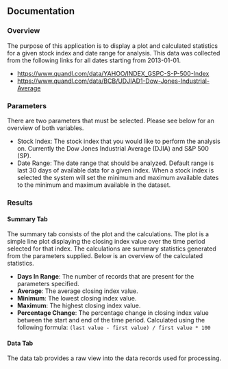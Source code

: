 ## Documentation

### Overview

The purpose of this application is to display a plot and calculated statistics for a given stock index and 
date range for analysis. This data was collected from the following links for all dates starting from 2013-01-01.

-  https://www.quandl.com/data/YAHOO/INDEX_GSPC-S-P-500-Index
-  https://www.quandl.com/data/BCB/UDJIAD1-Dow-Jones-Industrial-Average

### Parameters

There are two parameters that must be selected. Please see below for an overview of both variables.

- Stock Index: The stock index that you would like to perform the analysis on. Currently the Dow Jones Industrial Average (DJIA) and S&P 500 (SP).
- Date Range: The date range that should be analyzed. Default range is last 30 days of available data for a given index. When a stock index is selected the system will set the minimum and maximum available dates to the minimum and maximum available in the dataset.

### Results

#### Summary Tab

The summary tab consists of the plot and the calculations. The plot is a simple line plot displaying the closing index value over the time period selected for that index. The calculations are summary statistics generated from the parameters supplied. Below is an overview of the calculated statistics.

- **Days In Range**: The number of records that are present for the parameters specified.
- **Average**: The average closing index value.
- **Minimum**: The lowest closing index value.
- **Maximum**: The highest closing index value.
- **Percentage Change**: The percentage change in closing index value between the start and end of the time period. Calculated using the following formula: `(last value - first value) / first value * 100`

#### Data Tab

The data tab provides a raw view into the data records used for processing.

